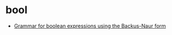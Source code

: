 # bool

* [Grammar for boolean expressions using the Backus-Naur form](https://stackoverflow.com/questions/63493679/backus-naur-form-with-boolean-algebra-problem-with-brackets-and-parse-tree)
